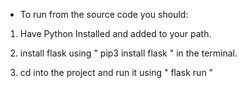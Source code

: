 - To run from the source code you should: 

1. Have Python Installed and added to your path.

2. install flask using " pip3 install flask " in the terminal.

2. cd into the project and run it using " flask run " 